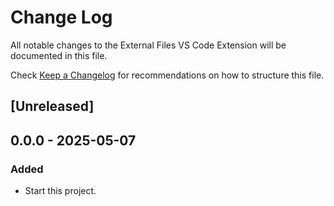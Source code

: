 # Change Log

All notable changes to the External Files VS Code Extension will be documented in this file.

Check [Keep a Changelog](http://keepachangelog.com/) for recommendations on how to structure this file.

## [Unreleased]

## 0.0.0 - 2025-05-07

### Added

- Start this project.
